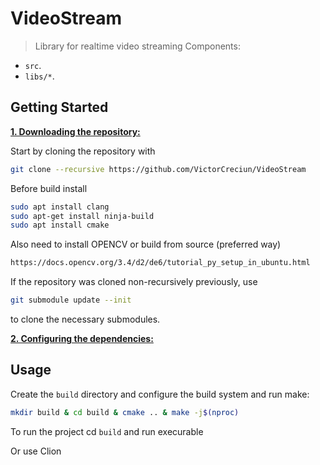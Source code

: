 # VideoStream



> Library for realtime video streaming
Components:

- `src`.
- `libs/*`.


## Getting Started
<ins>**1. Downloading the repository:**</ins>

Start by cloning the repository with 

```bash
git clone --recursive https://github.com/VictorCreciun/VideoStream
```


Before build install
```bash
sudo apt install clang
sudo apt-get install ninja-build
sudo apt install cmake
```
Also need to install OPENCV or build from source (preferred way)
```bash
https://docs.opencv.org/3.4/d2/de6/tutorial_py_setup_in_ubuntu.html

```


If the repository was cloned non-recursively previously, use 
```bash
git submodule update --init
```
to clone the necessary submodules.

<ins>**2. Configuring the dependencies:**</ins>

## Usage

Create the `build` directory and configure the build system and run make:

```bash
mkdir build & cd build & cmake .. & make -j$(nproc)
```

To run the project cd `build` and run execurable

Or use Clion